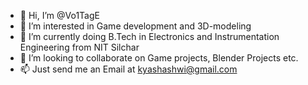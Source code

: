 - 👋 Hi, I’m @Vo1TagE
- 👀 I’m interested in Game development and 3D-modeling
- 🌱 I’m currently doing B.Tech in Electronics and Instrumentation Engineering from NIT Silchar
- 💞️ I’m looking to collaborate on Game projects, Blender Projects etc.
- 📫 Just send me an Email at kyashashwi@gmail.com

<!---
Vo1TagE/Vo1TagE is a ✨ special ✨ repository because its `README.md` (this file) appears on your GitHub profile.
You can click the Preview link to take a look at your changes.
--->
